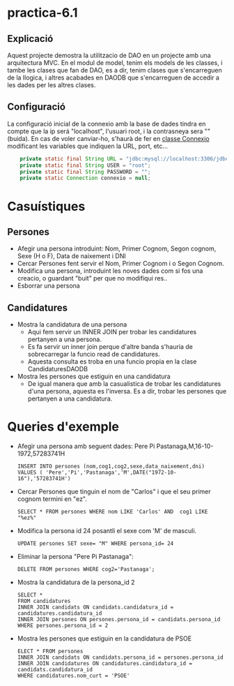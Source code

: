 # practica-6.1

## Explicació
Aquest projecte demostra la utilitzacio de DAO en un projecte amb una arquitectura MVC. En el modul de model, tenim els models de les classes, i tambe les clases que fan de DAO, es a dir, tenim clases que s'encarreguen de la llogica, i altres acabades en DAODB que s'encarreguen de accedir a les dades per les altres clases.


## Configuració
La configuració inicial de la connexio amb la base de dades tindra en compte que la ip será "localhost", l'usuari root, i la contrasneya sera ""(buida).
En cas de voler canviar-ho, s'haurà de fer en [classe Connexio](src/src/model/Connexio.java) modificant les variables que indiquen la URL, port, etc...

``` java
    private static final String URL = "jdbc:mysql://localhost:3306/jdbc-pt1";
    private static final String USER = "root";
    private static final String PASSWORD = "";
    private static Connection connexio = null;
```


# Casuístiques
## Persones 
- Afegir una persona introduint: Nom, Primer Cognom, Segon cognom, Sexe (H o F), Data de naixement i DNI
- Cercar Persones fent servir el Nom, Primer Cognom i o Segon Cognom.
- Modifica una persona, introduint les noves dades com si fos una creacio, o guardant "buit" per que no modifiqui res..
- Esborrar una persona

## Candidatures
- Mostra la candidatura de una persona
  - Aqui fem servir un INNER JOIN per trobar les candidatures pertanyen a una persona.
  - Es fa servir un inner join perque d'altre banda s'hauria de sobrecarregar la funcio read de candidatures.
  - Aquesta consulta es troba en una funcio propia en la clase CandidaturesDAODB
- Mostra les persones que estiguin en una candidatura
  - De igual manera que amb la casualistica de trobar les candidatures d'una persona, aquesta es l'inversa. Es a dir, trobar les persones que pertanyen a una candidatura.
  
# Queries d'exemple
- Afegir una persona amb seguent dades: Pere Pi Pastanaga,M,16-10-1972,57283741H
    ``` roomsql
    INSERT INTO persones (nom,cog1,cog2,sexe,data_naixement,dni)   VALUES ( 'Pere','Pi','Pastanaga','M',DATE("1972-10-16"),'57283741H')
    ```

- Cercar Persones que tinguin el nom de "Carlos" i que el seu primer cognom termini en "ez".
    ``` roomsql
    SELECT * FROM persones WHERE nom LIKE 'Carlos' AND  cog1 LIKE "%ez%"
    ```

- Modifica la persona id 24 posantli el sexe com 'M' de masculi.
    ``` roomsql
    UPDATE persones SET sexe= "M" WHERE persona_id= 24
    ```
- Eliminar la persona "Pere Pi Pastanaga":
    ``` roomsql
    DELETE FROM persones WHERE cog2='Pastanaga';
    ```

- Mostra la candidatura de la persona_id 2
    ``` roomsql
    SELECT *
    FROM candidatures
    INNER JOIN candidats ON candidats.candidatura_id = candidatures.candidatura_id
    INNER JOIN persones ON persones.persona_id = candidats.persona_id
    WHERE persones.persona_id = 2
    ```
- Mostra les persones que estiguin en la candidatura de PSOE
    ``` roomsql
    ELECT * FROM persones
    INNER JOIN candidats ON candidats.persona_id = persones.persona_id
    INNER JOIN candidatures ON candidatures.candidatura_id = candidats.candidatura_id
    WHERE candidatures.nom_curt = 'PSOE'
    ```